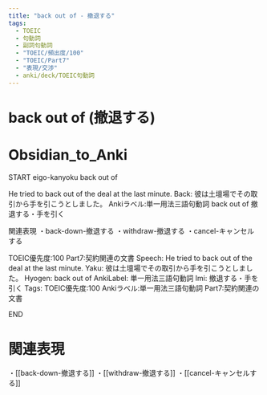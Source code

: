 ```yaml
---
title: "back out of - 撤退する"
tags:
  - TOEIC
  - 句動詞
  - 副詞句動詞
  - "TOEIC/頻出度/100"
  - "TOEIC/Part7"
  - "表現/交渉"
  - anki/deck/TOEIC句動詞
---
```


# back out of (撤退する)

# Obsidian_to_Anki
START
eigo-kanyoku
back out of

He tried to back out of the deal at the last minute.
Back:
彼は土壇場でその取引から手を引こうとしました。
Ankiラベル:単一用法三語句動詞
back out of
撤退する・手を引く

関連表現
・back-down-撤退する
・withdraw-撤退する
・cancel-キャンセルする

TOEIC優先度:100
Part7:契約関連の文書
Speech: He tried to back out of the deal at the last minute.
Yaku: 彼は土壇場でその取引から手を引こうとしました。
Hyogen: back out of
AnkiLabel: 単一用法三語句動詞
Imi: 撤退する・手を引く
Tags: TOEIC優先度:100 Ankiラベル:単一用法三語句動詞 Part7:契約関連の文書
<!--ID: 1751386450999-->
END

# 関連表現
・[[back-down-撤退する]]
・[[withdraw-撤退する]]
・[[cancel-キャンセルする]]
